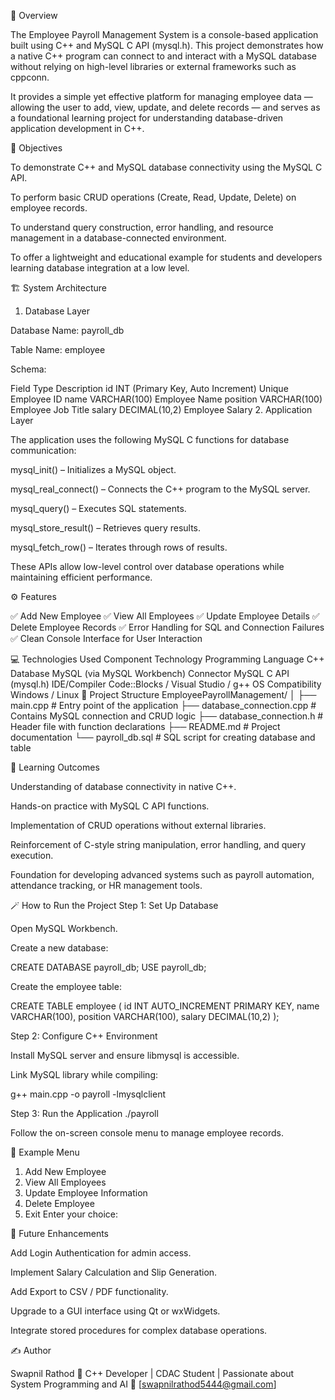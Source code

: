 🚀 Overview

The Employee Payroll Management System is a console-based application built using C++ and MySQL C API (mysql.h).
This project demonstrates how a native C++ program can connect to and interact with a MySQL database without relying on high-level libraries or external frameworks such as cppconn.

It provides a simple yet effective platform for managing employee data — allowing the user to add, view, update, and delete records — and serves as a foundational learning project for understanding database-driven application development in C++.

🎯 Objectives

To demonstrate C++ and MySQL database connectivity using the MySQL C API.

To perform basic CRUD operations (Create, Read, Update, Delete) on employee records.

To understand query construction, error handling, and resource management in a database-connected environment.

To offer a lightweight and educational example for students and developers learning database integration at a low level.

🏗️ System Architecture
1. Database Layer

Database Name: payroll_db

Table Name: employee

Schema:

Field	Type	Description
id	INT (Primary Key, Auto Increment)	Unique Employee ID
name	VARCHAR(100)	Employee Name
position	VARCHAR(100)	Employee Job Title
salary	DECIMAL(10,2)	Employee Salary
2. Application Layer

The application uses the following MySQL C functions for database communication:

mysql_init() – Initializes a MySQL object.

mysql_real_connect() – Connects the C++ program to the MySQL server.

mysql_query() – Executes SQL statements.

mysql_store_result() – Retrieves query results.

mysql_fetch_row() – Iterates through rows of results.

These APIs allow low-level control over database operations while maintaining efficient performance.

⚙️ Features

✅ Add New Employee
✅ View All Employees
✅ Update Employee Details
✅ Delete Employee Records
✅ Error Handling for SQL and Connection Failures
✅ Clean Console Interface for User Interaction

💻 Technologies Used
Component	Technology
Programming Language	C++
Database	MySQL (via MySQL Workbench)
Connector	MySQL C API (mysql.h)
IDE/Compiler	Code::Blocks / Visual Studio / g++
OS Compatibility	Windows / Linux
📂 Project Structure
EmployeePayrollManagement/
│
├── main.cpp                # Entry point of the application
├── database_connection.cpp # Contains MySQL connection and CRUD logic
├── database_connection.h   # Header file with function declarations
├── README.md               # Project documentation
└── payroll_db.sql          # SQL script for creating database and table

🧠 Learning Outcomes

Understanding of database connectivity in native C++.

Hands-on practice with MySQL C API functions.

Implementation of CRUD operations without external libraries.

Reinforcement of C-style string manipulation, error handling, and query execution.

Foundation for developing advanced systems such as payroll automation, attendance tracking, or HR management tools.

🪄 How to Run the Project
Step 1: Set Up Database

Open MySQL Workbench.

Create a new database:

CREATE DATABASE payroll_db;
USE payroll_db;


Create the employee table:

CREATE TABLE employee (
    id INT AUTO_INCREMENT PRIMARY KEY,
    name VARCHAR(100),
    position VARCHAR(100),
    salary DECIMAL(10,2)
);

Step 2: Configure C++ Environment

Install MySQL server and ensure libmysql is accessible.

Link MySQL library while compiling:

g++ main.cpp -o payroll -lmysqlclient

Step 3: Run the Application
./payroll


Follow the on-screen console menu to manage employee records.

🧩 Example Menu
1. Add New Employee
2. View All Employees
3. Update Employee Information
4. Delete Employee
5. Exit
Enter your choice:

📘 Future Enhancements

Add Login Authentication for admin access.

Implement Salary Calculation and Slip Generation.

Add Export to CSV / PDF functionality.

Upgrade to a GUI interface using Qt or wxWidgets.

Integrate stored procedures for complex database operations.

✍️ Author

Swapnil Rathod
💼 C++ Developer | CDAC Student | Passionate about System Programming and AI
📧 [swapnilrathod5444@gmail.com]

